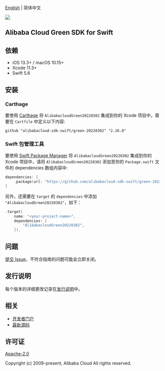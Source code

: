 [English](README.md) | 简体中文

![](https://aliyunsdk-pages.alicdn.com/icons/AlibabaCloud.svg)

## Alibaba Cloud Green SDK for Swift

## 依赖

- iOS 13.3+ / macOS 10.15+
- Xcode 11.3+
- Swift 5.6

## 安装

### Carthage

要使用 [Carthage](https://github.com/Carthage/Carthage) 将 `AlibabacloudGreen20220302` 集成到你的 Xcode 项目中，需要在 `Cartfile` 中定义以下内容:

```ogdl
github "alibabacloud-sdk-swift/green-20220302" "2.26.0"
```

### Swift 包管理工具

要使用 [Swift Package Manager](https://swift.org/package-manager/) 将 `AlibabacloudGreen20220302` 集成到你的 Xcode 项目中，请将 `AlibabacloudGreen20220302` 添加至你的 `Package.swift` 文件的 dependencies 数组内容中:

```swift
dependencies: [
    .package(url: "https://github.com/alibabacloud-sdk-swift/green-20220302.git", from: "2.26.0")
]
```

另外，还需要在 `target` 的 `dependencies` 中添加 `"AlibabacloudGreen20220302"`，如下：

```swift
.target(
    name: "<your-project-name>",
    dependencies: [
        "AlibabacloudGreen20220302",
    ]),
```

## 问题

[提交 Issue](https://github.com/alibabacloud-sdk-swift/green-20220302/issues/new)，不符合指南的问题可能会立即关闭。

## 发行说明

每个版本的详细更改记录在[发行说明](./ChangeLog.txt)中。

## 相关

* [开发者门户](https://next.api.aliyun.com/home)
* [最新源码](https://github.com/alibabacloud-sdk-swift/green-20220302)

## 许可证

[Apache-2.0](http://www.apache.org/licenses/LICENSE-2.0)

Copyright (c) 2009-present, Alibaba Cloud All rights reserved.

